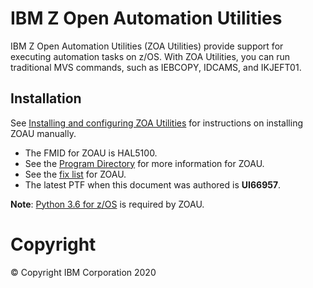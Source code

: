 # IBM Z Open Automation Utilities 
IBM Z Open Automation Utilities (ZOA Utilities) provide support for executing automation tasks on z/OS. With ZOA Utilities, you can run traditional MVS commands, such as IEBCOPY, IDCAMS, and IKJEFT01.

## Installation
See [Installing and configuring ZOA Utilities](https://www.ibm.com/support/knowledgecenter/en/SSKFYE_1.0.0/install.html) for instructions on installing ZOAU manually.

* The FMID for ZOAU is HAL5100. 
* See the [Program Directory](https://www.ibm.com/support/knowledgecenter/en/SSKFYE_1.0.0/program_directory_zoautil/hal5100.html) for more information for ZOAU. 
* See the [fix list](https://www.ibm.com/support/pages/fix-list-ibm-z-open-automation-utilities) for ZOAU.
* The latest PTF when this document was authored is __UI66957__.

__Note__: [Python 3.6 for z/OS](https://github.com/ansible-collections/ibm_zos_core/blob/v0.0.2/docs/README-python-zos.md) is required by ZOAU.

# Copyright
© Copyright IBM Corporation 2020  